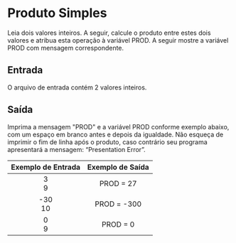# Produto Simples

Leia dois valores inteiros. A seguir, calcule o produto entre estes dois valores e atribua esta operação à variável PROD. A seguir mostre a variável PROD com mensagem correspondente.

## Entrada

O arquivo de entrada contém 2 valores inteiros.

## Saída

Imprima a mensagem "PROD" e a variável PROD conforme exemplo abaixo, com um espaço em branco antes e depois da igualdade. Não esqueça de imprimir o fim de linha após o produto, caso contrário seu programa apresentará a mensagem: “Presentation Error”.

|Exemplo de Entrada |Exemplo de Saída|
|:-----------------:|:--------------:|
| 3  <br> 9         |PROD = 27       |
|-30 <br> 10        |PROD = -300     |
|0   <br> 9         |PROD = 0        |
